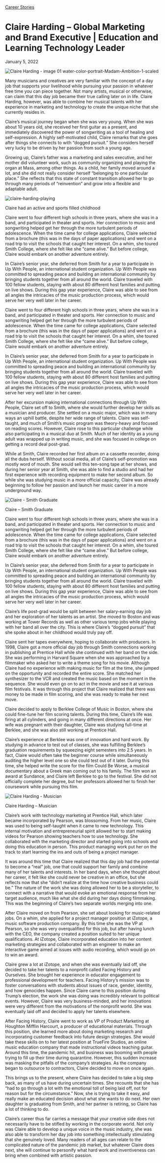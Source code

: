 [//]: # (title: Claire Harding –Global Marketing and Brand Executive | Education and Learning Technology Leader)

[//]: # (main_image: https://madamambition.com/wp-content/uploads/2022/12/Claire-Harding-image-01-water-color-portrait-Madam-Ambition-1-scaled-1.jpg)

[Career Stories](https://madamambition.com/category/career-stories/)

Claire Harding – Global Marketing and Brand Executive | Education and Learning Technology Leader
================================================================================================

January 5, 2022

![](https://madamambition.com/wp-content/uploads/2022/12/Claire-Harding-image-01-water-color-portrait-Madam-Ambition-1-scaled-1.jpg "Claire Harding - image 01 water-color-portrait-Madam-Ambition-1-scaled")

Many musicians and creatives are very familiar with the concept of a day job that supports your livelihood while pursuing your passion in whatever free time you can piece together. Not many artists, musical or otherwise, can claim that this day job became their true calling later on in life. Claire Harding, however, was able to combine her musical talents with her experience in marketing and technology to create the unique niche that she currently resides in.

Claire’s musical journey began when she was very young. When she was about 10 years old, she received her first guitar as a present, and immediately discovered the power of songwriting as a tool of healing and self-expression. A highly self-motivated child, Claire remarks that she goes after things she connects to with “dogged pursuit.” She considers herself very lucky to be driven by her passion from such a young age.

Growing up, Claire’s father was a marketing and sales executive, and her mother did volunteer work, such as community organizing and playing the organ at Mass, among other things. As a child, her family moved around a lot, and she did not really consider herself “belonging to one particular place.” She reflects that this state of constant transition allowed her to go through many periods of “reinvention” and grow into a flexible and adaptable adult.

![](https://madamambition.com/wp-content/uploads/2023/01/claire-harding-playing.png "claire-harding-playing")

Claire had an active and sports filled childhood

Claire went to four different high schools in three years, where she was in a band, and participated in theater and sports. Her connection to music and songwriting helped get her through the more turbulent periods of adolescence. When the time came for college applications, Claire selected from a brochure (this was in the days of paper applications) and went on a road trip to visit the schools that caught her interest. On a whim, she toured Smith College, where she felt like she “came alive.” But before college, Claire would embark on another adventure entirely.

In Claire’s senior year, she deferred from Smith for a year to participate in Up With People, an international student organization. Up With People was committed to spreading peace and building an international community by bringing students together from all around the world. Claire traveled with 100 fellow students, staying with about 80 different host families and putting on live shows. During this gap year experience, Claire was able to see from all angles the intricacies of the music production process, which would serve her very well later in her career.

Claire went to four different high schools in three years, where she was in a band, and participated in theater and sports. Her connection to music and songwriting helped get her through the more turbulent periods of adolescence. When the time came for college applications, Claire selected from a brochure (this was in the days of paper applications) and went on a road trip to visit the schools that caught her interest. On a whim, she toured Smith College, where she felt like she “came alive.” But before college, Claire would embark on another adventure entirely.

In Claire’s senior year, she deferred from Smith for a year to participate in Up With People, an international student organization. Up With People was committed to spreading peace and building an international community by bringing students together from all around the world. Claire traveled with 100 fellow students, staying with about 80 different host families and putting on live shows. During this gap year experience, Claire was able to see from all angles the intricacies of the music production process, which would serve her very well later in her career.

After her excursion making international connections through Up With People, Claire set off to Smith, where she would further develop her skills as a musician and producer. She settled on a music major, which was in many ways an uphill battle, despite her wide range of talents. Claire was self-taught, and much of Smith’s music program was theory-heavy and focused on reading scores. However, Claire rose to this particular challenge while also participating in a musical duo at Smith. Much of her identity as a young adult was wrapped up in writing music, and she was focused in college on getting a record deal post-grad.

While at Smith, Claire recorded her first album on a cassette recorder, doing all the dubs herself. Without social media, all of Claire’s self-promotion was mostly word of mouth. She would sell this ten-song tape at her shows, and during her senior year at Smith, she was able to find a studio and had her first experience with recording equipment to make her second album. So while she was studying music in a more official capacity, Claire was already beginning to follow her passion and launch her music career in a more underground way.

![](https://madamambition.com/wp-content/uploads/2023/01/Claire-Smith-Graduate.png "Claire - Smith Graduate")

Claire – Smith Graduate

Claire went to four different high schools in three years, where she was in a band, and participated in theater and sports. Her connection to music and songwriting helped get her through the more turbulent periods of adolescence. When the time came for college applications, Claire selected from a brochure (this was in the days of paper applications) and went on a road trip to visit the schools that caught her interest. On a whim, she toured Smith College, where she felt like she “came alive.” But before college, Claire would embark on another adventure entirely.

In Claire’s senior year, she deferred from Smith for a year to participate in Up With People, an international student organization. Up With People was committed to spreading peace and building an international community by bringing students together from all around the world. Claire traveled with 100 fellow students, staying with about 80 different host families and putting on live shows. During this gap year experience, Claire was able to see from all angles the intricacies of the music production process, which would serve her very well later in her career.

Claire’s life post-grad would be split between her salary-earning day job and her exploration of her talents as an artist. She moved to Boston and was working at Tower Records as well as other various temp jobs while playing with her band all over the city. This is where Claire’s “dogged pursuit” that she spoke about in her childhood would truly pay off.

Claire sent her tapes everywhere, hoping to collaborate with producers. In 1998, Claire got a more official day job through Smith connections working in publishing at Prentice Hall while she continued with her band on the side. She was performing in Harvard Square when she was approached by a filmmaker who asked her to write a theme song for his movie. Although Claire had no experience with making music for film at the time, she jumped on the opportunity and recorded the entire score. She matched her synthesizer to the VCR and created the music based on the moment in the sequence. She would even go on to act in the movie and see it at various film festivals. It was through this project that Claire realized that there was money to be made in film scoring, and she was ready to make her next move.

Claire decided to apply to Berklee College of Music in Boston, where she could fine-tune her film scoring talents. During this time, Claire’s life was firing at all cylinders, and going in many different directions at once. Her wife was pregnant with their daughter, Claire was studying full-time at Berklee, and she was also still working at Prentice Hall.

Claire’s experience at Berklee was one of innovation and hard work. By studying in advance to test out of classes, she was fulfilling Berklee’s graduation requirements by squeezing eight semesters into 2.5 years. In fact, Claire would often take the beginner course while simultaneously auditing the higher level one so she could test out of it later. During this time, she helped write the score for the film Could Be Worse, a musical documentary about a Greek man coming out to his family. The film won an award at Sundance, and Claire left Berklee to go to the festival. She did not officially complete her degree, but her professors allowed her to finish her coursework while pursuing this film.

![](https://madamambition.com/wp-content/uploads/2023/01/Claire-Harding-Musician.png "Claire Harding - Musician")

Claire Harding – Musician

Claire’s work with technology marketing at Prentice Hall, which later became incorporated by Pearson, was blossoming. From her music, Claire was used to being self-taught when it came to new technology. This internal motivation and entrepreneurial spirit allowed her to start making videos for Pearson showing teachers how to use technology. She collaborated with the marketing director and started going into schools and doing this education in person. This product managing work put her on the track to start learning the ins and outs of being a project manager.

It was around this time that Claire realized that this day job had the potential to become a “real” job, one that could support her family and combine many of her talents and interests. In her band days, when she thought about her career, it felt like she could never be creative in an office, but she reflects now that she “didn’t realize at the time how creative business could be.” The nature of the work she was doing allowed her to be a storyteller, to connect with a narrative that would evoke an emotional response from her target audience, much like what she did during her days doing filmmaking. This was the beginning of Claire’s two separate worlds merging into one.

After Claire moved on from Pearson, she set about looking for music-related jobs. On a whim, she applied for a project manager position at iZotope, a music software production company. By this time she was the VP at Pearson, so she was very overqualified for this job, but after having lunch with the CEO, the company created a position suited to her unique qualifications. At iZotope, Claire incorporated education into her content marketing strategies and collaborated with an engineer to make an interactive game aimed at issues with audio recording, which would go on to win an award.

Claire grew a lot at iZotope, and when she was eventually laid off, she decided to take her talents to a nonprofit called Facing History and Ourselves. She brought her experience in educator engagement to professional development for teachers. Facing History’s mission was to foster conversations with students about issues of race, gender, identity, and how genocides happen. Since Claire came to this position during Trump’s election, the work she was doing was incredibly relevant to political events. However, Claire was very business-minded, and her innovations were very different from the motivations of the nonprofit world. She was eventually laid off and decided to apply her talents elsewhere.

After Facing History, Claire went to work as VP of Product Marketing at Houghton Mifflin Harcourt, a producer of educational materials. Through this position, she learned more about doing marketing research and incorporating customer feedback into future design strategies. She would take these skills on to her latest position at TrueFire Studios, an online music education company that made instructional videos teaching guitar. Around this time, the pandemic hit, and business was booming with people trying to fill up their time during quarantine. However, this sudden increase was masking the pitfalls of the company’s strategies. As the company began to outsource to contractors, Claire decided to move on once again.

This brings us to the present, where Claire has decided to take a big step back, as many of us have during uncertain times. She recounts that she has “had to go through a lot with the emotional toll of being laid off, not for reason but for the circumstance.” Now, she is trying to take it easy, and really make an educated decision about what she wants to do next. Her own daughter is graduating from Smith, and her partner is retiring, so Claire has a lot of thinking to do.

Claire’s career thus far carries a message that your creative side does not necessarily have to be stifled by working in the corporate world. Not only was Claire able to develop a unique voice in the music industry, she was also able to transform her day job into something intellectually stimulating that she genuinely loved. Many readers of all ages can relate to the complicated nature of the pandemic job market, but whatever Claire does next, she will continue to personify what hard work and inventiveness can bring when combined with artistic passion.